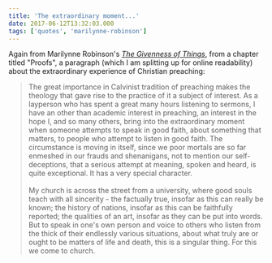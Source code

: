 ```yaml
---
title: 'The extraordinary moment...'
date: 2017-06-12T13:32:03.000
tags: ['quotes', 'marilynne-robinson']
---
```


Again from Marilynne Robinson's [_The Givenness of Things_](http://amzn.to/2rVMPUh), from a chapter titled "Proofs", a paragraph (which I am splitting up for online readability) about the extraordinary experience of Christian preaching:

> The great importance in Calvinist tradition of preaching makes the theology that gave rise to the practice of it a subject of interest. As a layperson who has spent a great many hours listening to sermons, I have an other than academic interest in preaching, an interest in the hope I, and so many others, bring into the extraordinary moment when someone attempts to speak in good faith, about something that matters, to people who attempt to listen in good faith. The circumstance is moving in itself, since we poor mortals are so far enmeshed in our frauds and shenanigans, not to mention our self-deceptions, that a serious attempt at meaning, spoken and heard, is quite exceptional. It has a very special character.
> <br/>  
> My church is across the street from a university, where good souls teach with all sincerity - the factually true, insofar as this can really be known; the history of nations, insofar as this can be faithfully reported; the qualities of an art, insofar as they can be put into words. But to speak in one's own person and voice to others who listen from the thick of their endlessly various situations, about what truly are or ought to be matters of life and death, this is a singular thing. For this we come to church.
